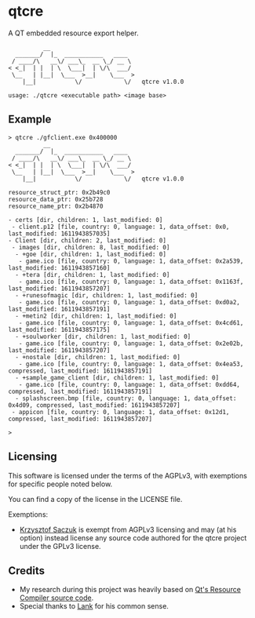 # qtcre

A QT embedded resource export helper.

```
          __
  _______/  |_  ___________   ____
 / ____/\   __\/ ___\_  __ \_/ __ \
< <_|  | |  | \  \___|  | \/\  ___/
 \__   | |__|  \___  >__|    \___  >
    |__|           \/            \/   qtcre v1.0.0

usage: ./qtcre <executable path> <image base>
```

## Example

```
> qtcre ./gfclient.exe 0x400000
          __
  _______/  |_  ___________   ____
 / ____/\   __\/ ___\_  __ \_/ __ \
< <_|  | |  | \  \___|  | \/\  ___/
 \__   | |__|  \___  >__|    \___  >
    |__|           \/            \/   qtcre v1.0.0

resource_struct_ptr: 0x2b49c0
resource_data_ptr: 0x25b728
resource_name_ptr: 0x2b4870

- certs [dir, children: 1, last_modified: 0]
 - client.p12 [file, country: 0, language: 1, data_offset: 0x0, last_modified: 1611943857035]
- Client [dir, children: 2, last_modified: 0]
 - images [dir, children: 8, last_modified: 0]
  - +goe [dir, children: 1, last_modified: 0]
   - game.ico [file, country: 0, language: 1, data_offset: 0x2a539, last_modified: 1611943857160]
  - +tera [dir, children: 1, last_modified: 0]
   - game.ico [file, country: 0, language: 1, data_offset: 0x1163f, last_modified: 1611943857207]
  - +runesofmagic [dir, children: 1, last_modified: 0]
   - game.ico [file, country: 0, language: 1, data_offset: 0xd0a2, last_modified: 1611943857191]
  - +metin2 [dir, children: 1, last_modified: 0]
   - game.ico [file, country: 0, language: 1, data_offset: 0x4cd61, last_modified: 1611943857175]
  - +soulworker [dir, children: 1, last_modified: 0]
   - game.ico [file, country: 0, language: 1, data_offset: 0x2e02b, last_modified: 1611943857207]
  - +nostale [dir, children: 1, last_modified: 0]
   - game.ico [file, country: 0, language: 1, data_offset: 0x4ea53, compressed, last_modified: 1611943857191]
  - +sample_game_client [dir, children: 1, last_modified: 0]
   - game.ico [file, country: 0, language: 1, data_offset: 0xdd64, compressed, last_modified: 1611943857191]
  - splashscreen.bmp [file, country: 0, language: 1, data_offset: 0x4d09, compressed, last_modified: 1611943857207]
 - appicon [file, country: 0, language: 1, data_offset: 0x12d1, compressed, last_modified: 1611943857207]

>
```

## Licensing

This software is licensed under the terms of the AGPLv3, with exemptions for specific people noted below.

You can find a copy of the license in the LICENSE file.

Exemptions:

- [Krzysztof Saczuk](https://github.com/zakuciael) is exempt from AGPLv3 licensing and may (at his option) instead license any source code authored for the qtcre project under the GPLv3 license.

## Credits

- My research during this project was heavily based on [Qt's Resource Compiler source code](https://code.qt.io/cgit/qt/qtbase.git/tree/src/tools/rcc/rcc.cpp?h=dev).
- Special thanks to [Lank](https://github.com/Lank891) for his common sense.
